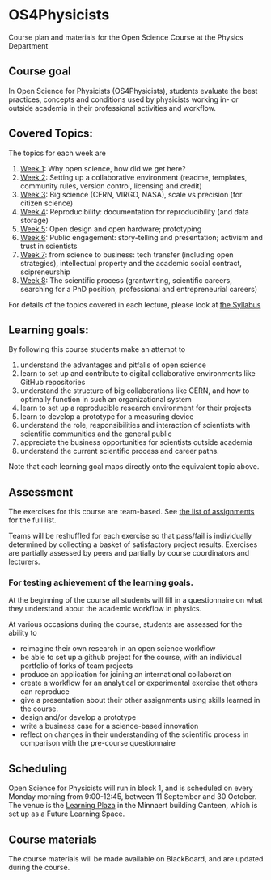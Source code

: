 # OS4Physicists
Course plan and materials for the Open Science Course at the Physics Department

## Course goal 
In Open Science for Physicists (OS4Physicists), students evaluate the best practices, concepts and conditions 
used by physicists working in- or outside academia in their professional activities and workflow.

## Covered Topics:
The topics for each week are
1. [Week 1](CourseDevelopment/Week1/Lecture1.md): Why open science, how did we get here?  
2. [Week 2](CourseDevelopment/Week2/Chapter2.MD): Setting up a collaborative environment (readme, templates, community rules, version control, licensing and credit)
3. [Week 3](CourseDevelopment/Week3/Chapter3.MD): Big science (CERN, VIRGO, NASA), scale vs precision (for citizen science)
4. [Week 4](CourseDevelopment/Week4/Chapter4.md): Reproducibility: documentation for reproducibility (and data storage)
5. [Week 5](CourseDevelopment/Week5/Chapter5.MD): Open design and open hardware; prototyping
6. [Week 6](CourseDevelopment/Week6/Chapter6.md): Public engagement: story-telling and presentation; activism and trust in scientists
7. [Week 7](CourseDevelopment/Week7/Chapter7.md): from science to business: tech transfer (including open strategies), intellectual property and the academic social contract, scipreneurship
8. [Week 8](CourseDevelopment/Week8/Chapter8.md): The scientific process (grantwriting, scientific careers, searching for a PhD position, professional and entrepreneurial careers)

For details of the topics covered in each lecture, please look at [the Syllabus](Syllabus_202x.md)

## Learning goals:
By following this course students make an attempt to 
1. understand the advantages and pitfalls of open science
2. learn to set up and contribute to digital collaborative environments like GitHub repositories
3. understand the structure of big collaborations like CERN, and how to optimally function in such an organizational system
4. learn to set up a reproducible research environment for their projects
5. learn to develop a prototype for a measuring device
6. understand the role, responsibilities and interaction of scientists with scientific communities and the general public
7. appreciate the business opportunities for scientists outside academia
8. understand the current scientific process and career paths.

Note that each learning goal maps directly onto the equivalent topic above.

## Assessment
The exercises for this course are team-based. See [the list of assignments](Exercises_2023.md) for the full list.

Teams will be reshuffled for each exercise so that pass/fail is individually determined by collecting a basket of satisfactory project results.
Exercises are partially assessed by peers and partially by course coordinators and lecturers.

### For testing achievement of the learning goals.

At the beginning of the course all students will fill in a questionnaire on what they understand about the academic workflow in physics.

At various occasions during the course, students are assessed for the ability to
+ reimagine their own research in an open science workflow
+ be able to set up a github project for the course, with an individual portfolio of forks of team projects
+ produce an application for joining an international collaboration
+ create a workflow for an analytical or experimental exercise that others can reproduce
+ give a presentation about their other assignments using skills learned in the course. 
+ design and/or develop a prototype
+ write a business case for a science-based innovation
+ reflect on changes in their understanding of the scientific process in comparison with the pre-course questionnaire
	
## Scheduling
Open Science for Physicists will run in block 1, and is scheduled on every Monday morning from 9:00-12:45, between 11 September and 30 October. 
The venue is the [Learning Plaza](https://www.uu.nl/en/education/future-learning-spaces/learning-spaces/learning-plaza) in the Minnaert building Canteen, which is set up as a Future Learning Space. 

## Course materials
The course materials will be made available on BlackBoard, and are updated during the course.
